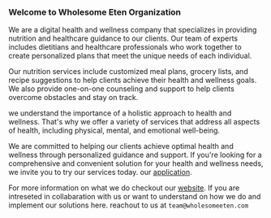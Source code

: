 ### Welcome to Wholesome Eten Organization

We are a digital health and wellness company that specializes in providing nutrition and healthcare guidance to our clients. Our team of experts includes dietitians and healthcare professionals who work together to create personalized plans that meet the unique needs of each individual.

Our nutrition services include customized meal plans, grocery lists, and recipe suggestions to help clients achieve their health and wellness goals. We also provide one-on-one counseling and support to help clients overcome obstacles and stay on track.

we understand the importance of a holistic approach to health and wellness. That's why we offer a variety of services that address all aspects of health, including physical, mental, and emotional well-being.

We are committed to helping our clients achieve optimal health and wellness through personalized guidance and support. If you're looking for a comprehensive and convenient solution for your health and wellness needs, we invite you to try our services today. our [application](https://play.google.com/store/apps/dev?id=8373874090746961552&pli=1). 

For more information on what we do checkout our [website](https://www.wholesomeeten.com). If you are intreseted in collabaration with us or want to understand on how we do and implement our solutions here. reachout to us at `team@wholesomeeten.com`
<!--

**Here are some ideas to get you started:**

🙋‍♀️ A short introduction - what is your organization all about?
🌈 Contribution guidelines - how can the community get involved?
👩‍💻 Useful resources - where can the community find your docs? Is there anything else the community should know?
🍿 Fun facts - what does your team eat for breakfast?
🧙 Remember, you can do mighty things with the power of [Markdown](https://docs.github.com/github/writing-on-github/getting-started-with-writing-and-formatting-on-github/basic-writing-and-formatting-syntax)
-->

